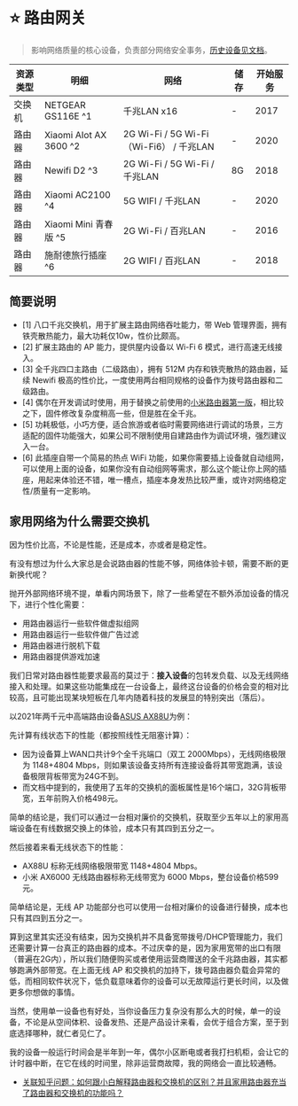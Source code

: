 # ⭐️ 路由网关

> 影响网络质量的核心设备，负责部分网络安全事务，[历史设备见文档](../devices/README.md)。

| 资源类型 | 明细 | 网络 | 储存 | 开始服务 |
| --- | --- | --- | --- | --- |
| 交换机 | NETGEAR GS116E ^1 | 千兆LAN x16 | - | 2017 |
| 路由器 | Xiaomi AIot AX 3600 ^2 | 2G Wi-Fi / 5G Wi-Fi（Wi-Fi6） / 千兆LAN | - | 2020 |
| 路由器 | Newifi D2 ^3 | 2G Wi-Fi / 5G Wi-Fi / 千兆LAN | 8G | 2018 |
| 路由器 | Xiaomi AC2100 ^4 | 5G WIFI / 千兆LAN | - | 2020 |
| 路由器 | Xiaomi Mini 青春版 ^5 | 2G Wi-Fi / 百兆LAN | - | 2016 |
| 路由器 | 施耐德旅行插座 ^6 | 2G WIFI / 百兆LAN | - | 2018 |

## 简要说明

- [1] 八口千兆交换机，用于扩展主路由网络吞吐能力，带 Web 管理界面，拥有铁壳散热能力，最大功耗仅10w，性价比颇高。
- [2] 扩展主路由的 AP 能力，提供屋内设备以 Wi-Fi 6 模式，进行高速无线接入。
- [3] 全千兆四口主路由（二级路由），拥有 512M 内存和铁壳散热的路由器，延续 Newifi 极高的性价比，一度使用两台相同规格的设备作为拨号路由器和二级路由。
- [4] 偶尔在开发调试时使用，用于替换之前使用的[小米路由器第一版](./handbook/devices/XiaoMi-Route-Mini.md)，相比较之下，固件修改复杂度稍高一些，但是胜在全千兆。
- [5] 功耗极低，小巧方便，适合旅游或者临时需要网络进行调试的场景，三方适配的固件功能强大，如果公司不限制使用自建路由作为调试环境，强烈建议入一台。
- [6] 此插座自带一个简易的热点 WiFi 功能，如果你需要插上设备就自动组网，可以使用上面的设备，如果你没有自动组网等需求，那么这个能让你上网的插座，用起来体验还不错，唯一槽点，插座本身发热比较严重，或许对网络稳定性/质量有一定影响。

## 家用网络为什么需要交换机

因为性价比高，不论是性能，还是成本，亦或者是稳定性。

有没有想过为什么大家总是会说路由器的性能不够，网络体验卡顿，需要不断的更新换代呢？

抛开外部网络环境不提，单看内网场景下，除了一些希望在不额外添加设备的情况下，进行个性化需要：

- 用路由器运行一些软件做虚拟组网
- 用路由器运行一些软件做广告过滤
- 用路由器进行脱机下载
- 用路由器提供游戏加速

我们日常对路由器性能要求最高的莫过于：**接入设备**的包转发负载、以及无线网络接入和处理。如果这些功能集成在一台设备上，最终这台设备的价格会变的相对比较高，且可能出现某块短板在几年内随着科技的发展显的特别突出（落后）。

以2021年两千元中高端路由设备[ASUS AX88U](https://www.asus.com/Networking-IoT-Servers/WiFi-Routers/ASUS-Gaming-Routers/RT-AX88U/techspec/)为例：

先计算有线状态下的性能（都按照线性无阻塞计算）：

- 因为设备算上WAN口共计9个全千兆端口（双工 2000Mbps），无线网络极限为 1148+4804 Mbps，则如果该设备支持所有连接设备将其带宽跑满，该设备极限背板带宽为24G不到。
- 而文档中提到的，我使用了五年的交换机的面板属性是16个端口，32G背板带宽，五年前购入价格498元。

简单的结论是，我们可以通过一台相对廉价的交换机，获取至少五年以上的家用高端设备在有线数据交换上的体验，成本只有其四到五分之一。

然后接着来看无线状态下的性能：

- AX88U 标称无线网络极限带宽 1148+4804 Mbps。
- 小米 AX6000 无线路由器标称无线带宽为 6000 Mbps，整台设备价格599元。

简单结论是，无线 AP 功能部分也可以使用一台相对廉价的设备进行替换，成本也只有其四到五分之一。

算到这里其实还没有结束，因为交换机并不具备宽带拨号/DHCP管理能力，我们还需要计算一台真正的路由器的成本。不过庆幸的是，因为家用宽带的出口有限（普遍在2G内），所以我们随便购买或者使用运营商赠送的全千兆路由器，其实都够跑满外部带宽。在上面无线 AP 和交换机的加持下，拨号路由器负载会异常的低，而相同软件状况下，低负载意味着你的设备可以无故障运行更长时间，以及做更多你想做的事情。

当然，使用单一设备也有好处，当你设备压力复杂没有那么大的时候，单一的设备，不论是从空间体积、设备发热、还是产品设计来看，会优于组合方案，至于到底选择哪种，就仁者见仁了。

我的设备一般运行时间会是半年到一年，偶尔小区断电或者我打扫机柜，会让它的计时器中断，在它在线的时间里，除非运营商故障，我的网络会一直比较通畅。

- [关联知乎问题：如何跟小白解释路由器和交换机的区别？并且家用路由器充当了路由器和交换机的功能吗？](https://www.zhihu.com/question/22007235/answer/2072616337)